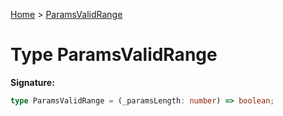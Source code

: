 [Home](../index.md) &gt; [ParamsValidRange](./paramsvalidrange.md)

# Type ParamsValidRange


<b>Signature:</b>

```typescript
type ParamsValidRange = (_paramsLength: number) => boolean;
```
